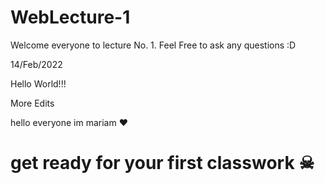 # WebLecture-1

Welcome everyone to lecture No. 1. Feel Free to ask any questions :D

14/Feb/2022

Hello World!!!

More Edits

hello everyone
im mariam ❤

# get ready for your first classwork ☠
